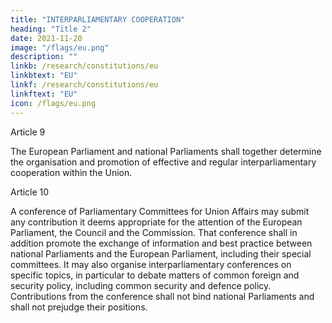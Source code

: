 ```yaml
---
title: "INTERPARLIAMENTARY COOPERATION"
heading: "Title 2"
date: 2021-11-20
image: "/flags/eu.png"
description: ""
linkb: /research/constitutions/eu
linkbtext: "EU"
linkf: /research/constitutions/eu
linkftext: "EU"
icon: /flags/eu.png
---
```


Article 9

The European Parliament and national Parliaments shall together determine the organisation and
promotion of effective and regular interparliamentary cooperation within the Union.

Article 10

A conference of Parliamentary Committees for Union Affairs may submit any contribution it deems
appropriate for the attention of the European Parliament, the Council and the Commission. That
conference shall in addition promote the exchange of information and best practice between national
Parliaments and the European Parliament, including their special committees. It may also organise
interparliamentary conferences on specific topics, in particular to debate matters of common foreign
and security policy, including common security and defence policy. Contributions from the
conference shall not bind national Parliaments and shall not prejudge their positions.

